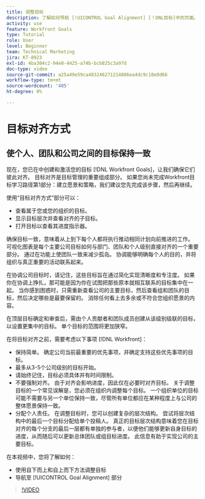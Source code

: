 ```yaml
---
title: 调整目标
description: 了解如何导航 [!UICONTROL Goal Alignment] [！DNL目标]中的页面。
activity: use
feature: Workfront Goals
type: Tutorial
role: User
level: Beginner
team: Technical Marketing
jira: KT-8923
exl-id: 4ba304c2-94e0-4425-a74b-bcb825c3a97d
doc-type: video
source-git-commit: a25a49e59ca483246271214886ea4dc9c10e8d66
workflow-type: tm+mt
source-wordcount: '485'
ht-degree: 0%

---
```


# 目标对齐方式

## 使个人、团队和公司之间的目标保持一致

现在，您已在中创建和激活您的目标 [!DNL Workfront Goals]，让我们确保它们彼此对齐。 目标对齐是目标管理的重要组成部分。 如果您尚未完成Workfront目标学习路径第1部分：建立愿景和策略，我们建议您先完成该步骤，然后再继续。

<!--Insert link to LP 1, above -->

使用“目标对齐方式”部分可以：

* 查看属于您或您的组织的目标。
* 显示目标层次并查看对齐的子目标。
* 打开目标以查看其进度指示器。

确保目标一致，意味着从上到下每个人都将执行推动相同计划向前推进的工作。 可视化图表是每个主要公司目标如何与部门、团队和个人级别直接对齐的一个重要部分。 通过在功能上使团队一致来减少孤岛。 协调能够明确每个人的目的，并将组织与真正重要的活动联系起来。

在协调公司目标时，请记住，这些目标旨在通过简化实现清晰度和专注度。 如果你在协调上挣扎，那可能是因为你在试图把那些原本就相互联系的目标集中在一起。 当你感到困惑时，只需重新查看公司的主要目标，然后查看组和团队的目标，然后决定哪些是最要保留的。 消除任何看上去多余或不符合您组织愿景的内容。

在顶层目标确定和审查后，需由个人贡献者和团队成员创建从该级别级联的目标，以设置更集中的目标。 单个目标的范围将更加狭窄。

<!-- Pro-tips graphic -->

在将目标对齐之前，需要考虑以下事项 [!DNL Workfront]：

* 保持简单。 确定公司当前最重要的优先事项，并确定支持这些优先事项的目标。
* 最多从3-5个公司级别的目标开始。
* 请始终记住，目标必须具体并有时间限制。
* 不要强制对齐。 由于对齐会影响进度，因此仅在必要时对齐目标。 关于调整目标的一个常见误解是，您必须在组织内调整每个目标。 一个组织单位的目标可能不需要与另一个单位保持一致，尽管所有单位都应在某种程度上与公司的整体愿景保持一致。
* 分配个人责任。 在调整目标时，您可以创建复杂的层次结构。 尝试将层次结构中的最后一个目标分配给单个投稿人。 真正的目标层次结构意味着您在目标对齐的每个分支的最后一层都有单独的参与者，以便他们能够更新自身目标的进度，从而随后可以更新总体团队或组目标进度。 此信息有助于实现公司的主要目标。

在本视频中，您将了解如何：

* 使用自下而上和自上而下方法调整目标
* 导航至 [!UICONTROL Goal Alignment] 部分

>[!VIDEO](https://video.tv.adobe.com/v/335195/?quality=12&learn=on)
